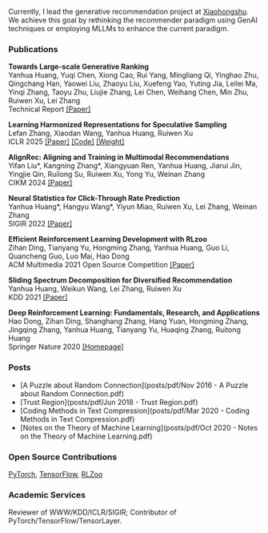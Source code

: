 Currently, I lead the generative recommendation project at [Xiaohongshu](https://www.xiaohongshu.com/en). We achieve this goal by rethinking the recommender paradigm using GenAI techniques or employing MLLMs to enhance the current paradigm. 

### Publications

**Towards Large-scale Generative Ranking**<br>Yanhua Huang, Yuqi Chen, Xiong Cao, Rui Yang, Mingliang Qi, Yinghao Zhu, Qingchang Han, Yaowei Liu, Zhaoyu Liu, Xuefeng Yao, Yuting Jia, Leilei Ma, Yinqi Zhang, Taoyu Zhu, Liujie Zhang, Lei Chen, Weihang Chen, Min Zhu, Ruiwen Xu, Lei Zhang<br> Technical Report [\[Paper\]](https://arxiv.org/pdf/2505.04180)

**Learning Harmonized Representations for Speculative Sampling**<br>Lefan Zhang, Xiaodan Wang, Yanhua Huang, Ruiwen Xu<br> ICLR 2025 [\[Paper\]](https://arxiv.org/pdf/2408.15766)  [\[Code\]](https://github.com/HArmonizedSS/HASS) [\[Weight\]](https://huggingface.co/HArmonizedSS) 

**AlignRec: Aligning and Training in Multimodal Recommendations**<br>Yifan Liu\*, Kangning Zhang\*, Xiangyuan Ren, Yanhua Huang, Jiarui Jin, Yingjie Qin, Ruilong Su, Ruiwen Xu, Yong Yu, Weinan Zhang<br> CIKM 2024 [\[Paper\]](https://arxiv.org/pdf/2403.12384)

**Neural Statistics for Click-Through Rate Prediction**<br>Yanhua Huang\*, Hangyu Wang\*, Yiyun Miao, Ruiwen Xu, Lei Zhang, Weinan Zhang<br> SIGIR 2022 [\[Paper\]](https://web.archive.org/web/20220709042026id_/https://dl.acm.org/doi/pdf/10.1145/3477495.3531762)

**Efficient Reinforcement Learning Development with RLzoo**<br>Zihan Ding, Tianyang Yu, Hongming Zhang, Yanhua Huang, Guo Li, Quancheng Guo, Luo Mai, Hao Dong<br>ACM Multimedia 2021 Open Source Competition [\[Paper\]](https://arxiv.org/pdf/2009.08644.pdf)

**Sliding Spectrum Decomposition for Diversified Recommendation**<br>Yanhua Huang, Weikun Wang, Lei Zhang, Ruiwen Xu<br>KDD 2021 [\[Paper\]](https://arxiv.org/pdf/2107.05204.pdf)

**Deep Reinforcement Learning: Fundamentals, Research, and Applications**<br>Hao Dong, Zihan Ding, Shanghang Zhang, Hang Yuan, Hongming Zhang, Jingqing Zhang, Yanhua Huang, Tianyang Yu, Huaqing Zhang, Ruitong Huang<br>Springer Nature 2020 [\[Homepage\]](https://deepreinforcementlearningbook.org/)


### Posts
- [A Puzzle about Random Connection](posts/pdf/Nov 2016 - A Puzzle about Random Connection.pdf)
- [Trust Region](posts/pdf/Jun 2018 - Trust Region.pdf)
- [Coding Methods in Text Compression](posts/pdf/Mar 2020 - Coding Methods in Text Compression.pdf)
- [Notes on the Theory of Machine Learning](posts/pdf/Oct 2020 - Notes on the Theory of Machine Learning.pdf)

### Open Source Contributions
[PyTorch](https://github.com/pytorch/pytorch), [TensorFlow](https://github.com/tensorflow/tensorflow), [RLZoo](https://github.com/tensorlayer/RLzoo)

### Academic Services
Reviewer of WWW/KDD/ICLR/SIGIR; Contributor of PyTorch/TensorFlow/TensorLayer.

